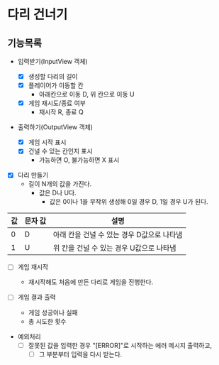 # 다리 건너기

## 기능목록

- 입력받기(InputView 객체)

  - [x] 생성할 다리의 길이
  - [x] 플레이어가 이동할 칸
    - 아래칸으로 이동 D, 위 칸으로 이동 U
  - [x] 게임 재시도/종료 여부
    - 재시작 R, 종료 Q

- 출력하기(OutputView 객체)

  - [x] 게임 시작 표시
  - [x] 건널 수 있는 칸인지 표시
    - 가능하면 O, 불가능하면 X 표시

- [x] 다리 만들기
  - 길이 N개의 값을 가진다.
    - 값은 D나 U다.
      - 값은 0이나 1을 무작위 생성해 0일 경우 D, 1일 경우 U가 된다.

| 값  | 문자 값 | 설명                                       |
| --- | ------- | ------------------------------------------ |
| 0   | D       | 아래 칸을 건널 수 있는 경우 D값으로 나타냄 |
| 1   | U       | 위 칸을 건널 수 있는 경우 U값으로 나타냄   |

- [ ] 게임 재시작

  - 재시작해도 처음에 만든 다리로 게임을 진행한다.

- [ ] 게임 결과 출력

  - 게임 성공이나 실패
  - 총 시도한 횟수

- 예외처리
  - [ ] 잘못된 값을 입력한 경우 "[ERROR]"로 시작하는 에러 메시지 출력하고,
    - [ ] 그 부분부터 입력을 다시 받는다.
